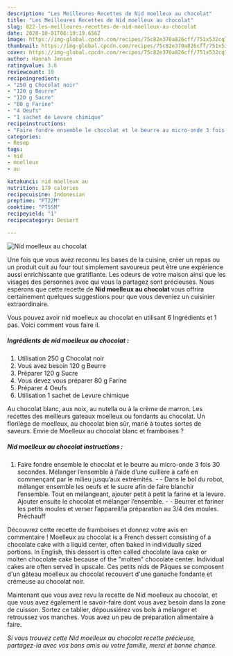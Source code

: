 ```yaml
---
description: "Les Meilleures Recettes de Nid moelleux au chocolat"
title: "Les Meilleures Recettes de Nid moelleux au chocolat"
slug: 822-les-meilleures-recettes-de-nid-moelleux-au-chocolat
date: 2020-10-01T06:19:19.656Z
image: https://img-global.cpcdn.com/recipes/75c82e370a826cff/751x532cq70/nid-moelleux-au-chocolat-photo-principale-de-la-recette.jpg
thumbnail: https://img-global.cpcdn.com/recipes/75c82e370a826cff/751x532cq70/nid-moelleux-au-chocolat-photo-principale-de-la-recette.jpg
cover: https://img-global.cpcdn.com/recipes/75c82e370a826cff/751x532cq70/nid-moelleux-au-chocolat-photo-principale-de-la-recette.jpg
author: Hannah Jensen
ratingvalue: 3.6
reviewcount: 10
recipeingredient:
- "250 g Chocolat noir"
- "120 g Beurre"
- "120 g Sucre"
- "80 g Farine"
- "4 Oeufs"
- "1 sachet de Levure chimique"
recipeinstructions:
- "Faire fondre ensemble le chocolat et le beurre au micro-onde 3 fois 30 secondes. Mélanger l’ensemble à l’aide d’une cuillère à café en commençant par le milieu jusqu’aux extrémités.  Dans le bol du robot, mélanger ensemble les oeufs et le sucre afin de faire blanchir l’ensemble. Tout en mélangeant, ajouter petit à petit la farine et la levure. Ajouter ensuite le chocolat et mélanger l’ensemble.  Beurrer et fariner les petits moules et verser l’appareil/la préparation au 3/4 des moules. Préchauff"
categories:
- Resep
tags:
- nid
- moelleux
- au

katakunci: nid moelleux au 
nutrition: 179 calories
recipecuisine: Indonesian
preptime: "PT22M"
cooktime: "PT55M"
recipeyield: "1"
recipecategory: Dessert

---
```



![Nid moelleux au chocolat](https://img-global.cpcdn.com/recipes/75c82e370a826cff/751x532cq70/nid-moelleux-au-chocolat-photo-principale-de-la-recette.jpg)

Une fois que vous avez reconnu les bases de la cuisine, créer un repas ou un produit cuit au four tout simplement savoureux peut être une expérience aussi enrichissante que gratifiante. Les odeurs de votre maison ainsi que les visages des personnes avec qui vous la partagez sont précieuses. Nous espérons que cette recette de <strong> Nid moelleux au chocolat </strong> vous offrira certainement quelques suggestions pour que vous deveniez un cuisinier extraordinaire.

<!--inarticleads1-->

Vous pouvez avoir nid moelleux au chocolat en utilisant 6 Ingrédients et 1 pas. Voici comment vous faire il.

##### Ingrédients de nid moelleux au chocolat :

1. Utilisation 250 g Chocolat noir
1. Vous avez besoin 120 g Beurre
1. Préparer 120 g Sucre
1. Vous devez vous préparer 80 g Farine
1. Préparer 4 Oeufs
1. Utilisation 1 sachet de Levure chimique


Au chocolat blanc, aux noix, au nutella ou à la crème de marron. Les recettes des meilleurs gateaux moelleux ou fondants au chocolat. Un florilège de moelleux, au chocolat bien sûr, marié à toutes sortes de saveurs. Envie de Moelleux au chocolat blanc et framboises ? 

<!--inarticleads2-->

##### Nid moelleux au chocolat instructions :

1. Faire fondre ensemble le chocolat et le beurre au micro-onde 3 fois 30 secondes. Mélanger l’ensemble à l’aide d’une cuillère à café en commençant par le milieu jusqu’aux extrémités. -  - Dans le bol du robot, mélanger ensemble les oeufs et le sucre afin de faire blanchir l’ensemble. Tout en mélangeant, ajouter petit à petit la farine et la levure. Ajouter ensuite le chocolat et mélanger l’ensemble. -  - Beurrer et fariner les petits moules et verser l’appareil/la préparation au 3/4 des moules. Préchauff


Découvrez cette recette de framboises et donnez votre avis en commentaire ! Moelleux au chocolat is a French dessert consisting of a chocolate cake with a liquid center, often baked in individually sized portions. In English, this dessert is often called chocolate lava cake or molten chocolate cake because of the &#34;molten&#34; chocolate center. Individual cakes are often served in upscale. Ces petits nids de Pâques se composent d&#39;un gâteau moelleux au chocolat recouvert d&#39;une ganache fondante et crémeuse au chocolat noir. 

<!--inarticleads1-->

<p>
Maintenant que vous avez revu la recette de Nid moelleux au chocolat, et que vous avez également le savoir-faire dont vous avez besoin dans la zone de cuisson. Sortez ce tablier, dépoussiérez vos bols à mélanger et retroussez vos manches. Vous avez un peu de préparation alimentaire à faire.
</p>

<p>
<i>Si vous trouvez cette Nid moelleux au chocolat recette précieuse, partagez-la avec vos bons amis ou votre famille, merci et bonne chance.</i>
</p>
